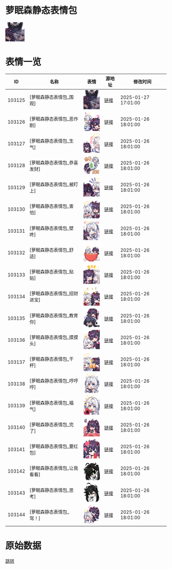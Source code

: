 # 萝眠森静态表情包

<img src="./cover.png" height="60" alt="cover" />

# 表情一览

|ID|名称|表情|源地址|修改时间|
|----|----|----|----|----|
|103125|[萝眠森静态表情包_围观]|<img src="./pic/103125_%5B萝眠森静态表情包_围观%5D.png" height="60" alt="围观"/>|[链接](https://i0.hdslb.com/bfs/garb/96005bf1902566f1bce113449afe3077043a4b6a.png)|2025-01-27 17:01:00|
|103126|[萝眠森静态表情包_恶作剧]|<img src="./pic/103126_%5B萝眠森静态表情包_恶作剧%5D.png" height="60" alt="恶作剧"/>|[链接](https://i0.hdslb.com/bfs/garb/a84e22491ea2377380f18d6bc97e0cec87bf80ce.png)|2025-01-26 18:01:00|
|103127|[萝眠森静态表情包_生气]|<img src="./pic/103127_%5B萝眠森静态表情包_生气%5D.png" height="60" alt="生气"/>|[链接](https://i0.hdslb.com/bfs/garb/74f4ff0c4a3c7904f7722606cc814af3f2ec9937.png)|2025-01-26 18:01:00|
|103128|[萝眠森静态表情包_恭喜发财]|<img src="./pic/103128_%5B萝眠森静态表情包_恭喜发财%5D.png" height="60" alt="恭喜发财"/>|[链接](https://i0.hdslb.com/bfs/garb/59fa1023222f7570cb3608b56434d995b0a9020e.png)|2025-01-26 18:01:00|
|103129|[萝眠森静态表情包_被盯上]|<img src="./pic/103129_%5B萝眠森静态表情包_被盯上%5D.png" height="60" alt="被盯上"/>|[链接](https://i0.hdslb.com/bfs/garb/6988f8328ebe937a50141c5b561c14dbdea3e1ea.png)|2025-01-26 18:01:00|
|103130|[萝眠森静态表情包_害怕]|<img src="./pic/103130_%5B萝眠森静态表情包_害怕%5D.png" height="60" alt="害怕"/>|[链接](https://i0.hdslb.com/bfs/garb/9ddbccdb864f11eee29803595cab9e65e875a6d7.png)|2025-01-26 18:01:00|
|103131|[萝眠森静态表情包_壁咚]|<img src="./pic/103131_%5B萝眠森静态表情包_壁咚%5D.png" height="60" alt="壁咚"/>|[链接](https://i0.hdslb.com/bfs/garb/5d7f3497607f6511b41dfec444d640f805680775.png)|2025-01-26 18:01:00|
|103132|[萝眠森静态表情包_舒适]|<img src="./pic/103132_%5B萝眠森静态表情包_舒适%5D.png" height="60" alt="舒适"/>|[链接](https://i0.hdslb.com/bfs/garb/6b09a5f8b822036f453ef2266a65d5a78727a86f.png)|2025-01-26 18:01:00|
|103133|[萝眠森静态表情包_贴贴]|<img src="./pic/103133_%5B萝眠森静态表情包_贴贴%5D.png" height="60" alt="贴贴"/>|[链接](https://i0.hdslb.com/bfs/garb/e27e3427b1ae2aa9cc74516427dfca96de521047.png)|2025-01-26 18:01:00|
|103134|[萝眠森静态表情包_招财进宝]|<img src="./pic/103134_%5B萝眠森静态表情包_招财进宝%5D.png" height="60" alt="招财进宝"/>|[链接](https://i0.hdslb.com/bfs/garb/be537736b0a19f3ca4d33ffbbc0e412114f5353e.png)|2025-01-26 18:01:00|
|103135|[萝眠森静态表情包_教育你]|<img src="./pic/103135_%5B萝眠森静态表情包_教育你%5D.png" height="60" alt="教育你"/>|[链接](https://i0.hdslb.com/bfs/garb/af79b2036330465fc40f74cd49ccd5a94e1c572d.png)|2025-01-26 18:01:00|
|103136|[萝眠森静态表情包_摸摸头]|<img src="./pic/103136_%5B萝眠森静态表情包_摸摸头%5D.png" height="60" alt="摸摸头"/>|[链接](https://i0.hdslb.com/bfs/garb/25868290086c47a4215f60600a2f598a26d111cf.png)|2025-01-26 18:01:00|
|103137|[萝眠森静态表情包_干杯]|<img src="./pic/103137_%5B萝眠森静态表情包_干杯%5D.png" height="60" alt="干杯"/>|[链接](https://i0.hdslb.com/bfs/garb/8ba6c1b92e4497c6dc0afa01a1db14847603dabe.png)|2025-01-26 18:01:00|
|103138|[萝眠森静态表情包_哼哼哼]|<img src="./pic/103138_%5B萝眠森静态表情包_哼哼哼%5D.png" height="60" alt="哼哼哼"/>|[链接](https://i0.hdslb.com/bfs/garb/63d519dae069cac31e0717bc61d924345d15a520.png)|2025-01-26 18:01:00|
|103139|[萝眠森静态表情包_福气]|<img src="./pic/103139_%5B萝眠森静态表情包_福气%5D.png" height="60" alt="福气"/>|[链接](https://i0.hdslb.com/bfs/garb/8cc4a42d39cfbbab9469c5c4780806b61b84bb24.png)|2025-01-26 18:01:00|
|103140|[萝眠森静态表情包_完了]|<img src="./pic/103140_%5B萝眠森静态表情包_完了%5D.png" height="60" alt="完了"/>|[链接](https://i0.hdslb.com/bfs/garb/dba439ba2d54ba612d260cba10c770825ff32246.png)|2025-01-26 18:01:00|
|103141|[萝眠森静态表情包_要红包]|<img src="./pic/103141_%5B萝眠森静态表情包_要红包%5D.png" height="60" alt="要红包"/>|[链接](https://i0.hdslb.com/bfs/garb/d6d7c4a70f439f5bd089bc09de40d406177ebd88.png)|2025-01-26 18:01:00|
|103142|[萝眠森静态表情包_让我看看]|<img src="./pic/103142_%5B萝眠森静态表情包_让我看看%5D.png" height="60" alt="让我看看"/>|[链接](https://i0.hdslb.com/bfs/garb/3400c7f4f99fb0b118df219701d794185c5531f3.png)|2025-01-26 18:01:00|
|103143|[萝眠森静态表情包_思考]|<img src="./pic/103143_%5B萝眠森静态表情包_思考%5D.png" height="60" alt="思考"/>|[链接](https://i0.hdslb.com/bfs/garb/a027b0da8fbd7e82a9643162d8cf1717a3308b9a.png)|2025-01-26 18:01:00|
|103144|[萝眠森静态表情包_驾！]|<img src="./pic/103144_%5B萝眠森静态表情包_驾！%5D.png" height="60" alt="驾！"/>|[链接](https://i0.hdslb.com/bfs/garb/52162b93c50fae2541838f9d0138859e1f614a77.png)|2025-01-26 18:01:00|

# 原始数据

[跳转](./raw.json)

